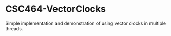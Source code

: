 # CSC464-VectorClocks
Simple implementation and demonstration of using vector clocks in multiple threads.
